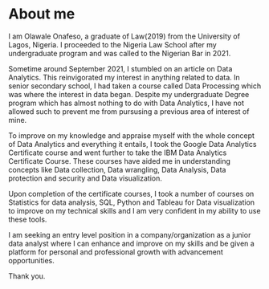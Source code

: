 # About me

I am Olawale Onafeso, a graduate of Law(2019) from the University of Lagos, Nigeria. I proceeded to the Nigeria Law School after my undergraduate program and was called to the Nigerian Bar in 2021.

Sometime around September 2021, I stumbled on an article on Data Analytics. This reinvigorated my interest in anything related to data. In senior secondary school, I had taken a course called Data Processing which was where the interest in data began. Despite my undergraduate Degree program which has almost nothing to do with Data Analytics, I have not allowed such to prevent me from pursusing a previous area of interest of mine.

To improve on my knowledge and appraise myself with the whole concept of Data Analytics and everything it entails, I took the Google Data Analytics Certificate course and went further to take the IBM Data Analytics Certificate Course. These courses have aided me in understanding concepts like Data collection, Data wrangling, Data Analysis, Data protection and security and Data visualization.

Upon completion of the certificate courses, I took a number of courses on Statistics for data analysis, SQL, Python and Tableau for Data visualization to improve on my technical skills and I am very confident in my ability to use these tools.

I am seeking an entry level position in a company/organization as a junior data analyst where I can enhance and improve on my skills and be given a platform for personal and professional growth with advancement opportunities.

Thank you.
